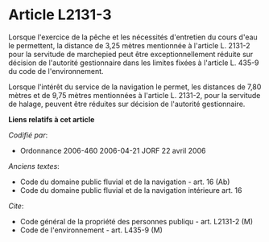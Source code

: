 # Article L2131-3

Lorsque l'exercice de la pêche et les nécessités d'entretien du cours d'eau le permettent, la distance de 3,25 mètres
mentionnée à l'article L. 2131-2 pour la servitude de marchepied peut être exceptionnellement réduite sur décision de
l'autorité gestionnaire dans les limites fixées à l'article L. 435-9 du code de l'environnement.

Lorsque l'intérêt du service de la navigation le permet, les distances de 7,80 mètres et de 9,75 mètres mentionnées à
l'article L. 2131-2, pour la servitude de halage, peuvent être réduites sur décision de l'autorité gestionnaire.

**Liens relatifs à cet article**

_Codifié par_:

  - Ordonnance 2006-460 2006-04-21 JORF 22 avril 2006

_Anciens textes_:

  - Code du domaine public fluvial et de la navigation - art. 16 (Ab)
  - Code du domaine public fluvial et de la navigation intérieure art. 16

_Cite_:

  - Code général de la propriété des personnes publiqu - art. L2131-2 (M)
  - Code de l'environnement - art. L435-9 (M)
